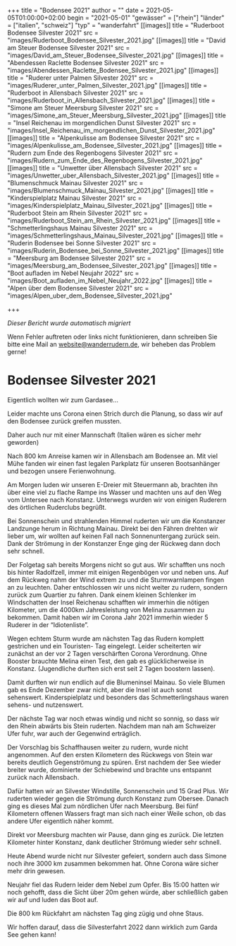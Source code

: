+++
title = "Bodensee 2021"
author = ""
date = 2021-05-05T01:00:00+02:00
begin = "2021-05-01"
"gewässer" = ["rhein"]
"länder" = ["italien", "schweiz"]
"typ" = "wanderfahrt"
[[images]]
title = "Ruderboot Bodensee Silvester 2021"
src = "images/Ruderboot_Bodensee_Silvester_2021.jpg"
[[images]]
title = "David am Steuer Bodensee Silvester 2021"
src = "images/David_am_Steuer_Bodensee_Silvester_2021.jpg"
[[images]]
title = "Abendessen Raclette Bodensee Silvester 2021"
src = "images/Abendessen_Raclette_Bodensee_Silvester_2021.jpg"
[[images]]
title = "Ruderer unter Palmen Silvester 2021"
src = "images/Ruderer_unter_Palmen_Silvester_2021.jpg"
[[images]]
title = "Ruderboot in Allensbach Silvester 2021"
src = "images/Ruderboot_in_Allensbach_Silvester_2021.jpg"
[[images]]
title = "Simone am Steuer Meersburg Silvester 2021"
src = "images/Simone_am_Steuer_Meersburg_Silvester_2021.jpg"
[[images]]
title = "Insel Reichenau im morgendlichen Dunst Silvester 2021"
src = "images/Insel_Reichenau_im_morgendlichen_Dunst_Silvester_2021.jpg"
[[images]]
title = "Alpenkulisse am Bodensee Silvester 2021"
src = "images/Alpenkulisse_am_Bodensee_Silvester_2021.jpg"
[[images]]
title = "Rudern zum Ende des Regenbogens Silvester 2021"
src = "images/Rudern_zum_Ende_des_Regenbogens_Silvester_2021.jpg"
[[images]]
title = "Unwetter über Allensbach Silvester 2021"
src = "images/Unwetter_uber_Allensbach_Silvester_2021.jpg"
[[images]]
title = "Blumenschmuck Mainau Silvester 2021"
src = "images/Blumenschmuck_Mainau_Silvester_2021.jpg"
[[images]]
title = "Kinderspielplatz Mainau Silvester 2021"
src = "images/Kinderspielplatz_Mainau_Silvester_2021.jpg"
[[images]]
title = "Ruderboot Stein am Rhein Silvester 2021"
src = "images/Ruderboot_Stein_am_Rhein_Silvester_2021.jpg"
[[images]]
title = "Schmetterlingshaus Mainau Silvester 2021"
src = "images/Schmetterlingshaus_Mainau_Silvester_2021.jpg"
[[images]]
title = "Ruderin Bodensee bei Sonne Silvester 2021"
src = "images/Ruderin_Bodensee_bei_Sonne_Silvester_2021.jpg"
[[images]]
title = "Meersburg am Bodensee Silvester 2021"
src = "images/Meersburg_am_Bodensee_Silvester_2021.jpg"
[[images]]
title = "Boot aufladen im Nebel Neujahr 2022"
src = "images/Boot_aufladen_im_Nebel_Neujahr_2022.jpg"
[[images]]
title = "Alpen über dem Bodensee Silvester 2021"
src = "images/Alpen_uber_dem_Bodensee_Silvester_2021.jpg"

+++


*Dieser Bericht wurde automatisch migriert*

Wenn Fehler auftreten oder links nicht funktionieren, dann schreiben Sie bitte eine Mail an website@wanderrudern.de, wir beheben das Problem gerne!



# Bodensee Silvester 2021


Eigentlich wollten wir zum Gardasee...

Leider machte uns Corona einen Strich durch die Planung, so dass wir auf den Bodensee zurück greifen mussten.

Daher auch nur mit einer Mannschaft (Italien wären es sicher mehr geworden)

Nach 800 km Anreise kamen wir in Allensbach am Bodensee an. Mit viel Mühe fanden wir einen fast legalen Parkplatz für unseren Bootsanhänger und bezogen unsere Ferienwohnung.

Am Morgen luden wir unseren E-Dreier mit Steuermann ab, brachten ihn über eine viel zu flache Rampe ins Wasser und machten uns auf den Weg vom Untersee nach Konstanz. Unterwegs wurden wir von einigen Ruderern des örtlichen Ruderclubs begrüßt.

Bei Sonnenschein und strahlenden Himmel ruderten wir um die Konstanzer Landzunge herum in Richtung Mainau. Direkt bei den Fähren drehten wir lieber um, wir wollten auf keinen Fall nach Sonnenuntergang zurück sein. Dank der Strömung in der Konstanzer Enge ging der Rückweg dann doch sehr schnell.

Der Folgetag sah bereits Morgens nicht so gut aus. Wir schafften uns noch bis hinter Radolfzell, immer mit einigen Regenbögen vor und neben uns. Auf dem Rückweg nahm der Wind extrem zu und die Sturmwarnlampen fingen an zu leuchten. Daher entschlossen wir uns nicht weiter zu rudern, sondern zurück zum Quartier zu fahren. Dank einem kleinen Schlenker im Windschatten der Insel Reichenau schafften wir immerhin die nötigen Kilometer, um die 4000km Jahresleistung von Melina zusammen zu bekommen. Damit haben wir im Corona Jahr 2021 immerhin wieder 5 Ruderer in der “Idiotenliste”.

Wegen echtem Sturm wurde am nächsten Tag das Rudern komplett gestrichen und ein Touristen- Tag eingelegt. Leider scheiterten wir zunächst an der vor 2 Tagen verschärften Corona Verordnung. Ohne Booster brauchte Melina einen Test, den gab es glücklicherweise in Konstanz. (Jugendliche durften sich erst seit 2 Tagen boostern lassen).

Damit durften wir nun endlich auf die Blumeninsel Mainau. So viele Blumen gab es Ende Dezember zwar nicht, aber die Insel ist auch sonst sehenswert. Kinderspielplatz und besonders das Schmetterlingshaus waren sehens- und nutzenswert.

Der nächste Tag war noch etwas windig und nicht so sonnig, so dass wir den Rhein abwärts bis Stein ruderten. Nachdem man nah am Schweizer Ufer fuhr, war auch der Gegenwind erträglich.

Der Vorschlag bis Schaffhausen weiter zu rudern, wurde nicht angenommen. Auf den ersten Kilometern des Rückwegs von Stein war bereits deutlich Gegenströmung zu spüren. Erst nachdem der See wieder breiter wurde, dominierte der Schiebewind und brachte uns entspannt zurück nach Allensbach.

Dafür hatten wir an Silvester Windstille, Sonnenschein und 15 Grad Plus. Wir ruderten wieder gegen die Strömung durch Konstanz zum Obersee. Danach ging es dieses Mal zum nördlichen Ufer nach Meersburg. Bei fünf Kilometern offenen Wassers fragt man sich nach einer Weile schon, ob das andere Ufer eigentlich näher kommt.

Direkt vor Meersburg machten wir Pause, dann ging es zurück. Die letzten Kilometer hinter Konstanz, dank deutlicher Strömung wieder sehr schnell.

Heute Abend wurde nicht nur Silvester gefeiert, sondern auch dass Simone noch ihre 3000 km zusammen bekommen hat. Ohne Corona wäre sicher mehr drin gewesen.

Neujahr fiel das Rudern leider dem Nebel zum Opfer. Bis 15:00 hatten wir noch gehofft, dass die Sicht über 20m gehen würde, aber schließlich gaben wir auf und luden das Boot auf.

Die 800 km Rückfahrt am nächsten Tag ging zügig und ohne Staus.

Wir hoffen darauf, dass die Silvesterfahrt 2022 dann wirklich zum Garda See gehen kann!